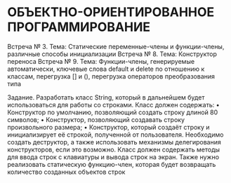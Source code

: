 # ОБЪЕКТНО-ОРИЕНТИРОВАННОЕ ПРОГРАММИРОВАНИЕ

Встреча № 3. Тема: Статические переменные-члены и функции-члены, различные способы инициализации
Встреча № 8. Тема: Конструктор переноса
Встреча № 9. Тема: Функции-члены, генерируемые автоматически, ключевые слова default и delete по отношению к классам, 
            перегрузка [] и (), перегрузка операторов преобразования типа

Задание.
Разработать класс String, который в дальнейшем будет 
использоваться для работы со строками. Класс должен 
содержать: 
•	 Конструктор по умолчанию, позволяющий создать 
строку длиной 80 символов; 
•	 Конструктор, позволяющий создавать строку произвольного размера; 
•	 Конструктор, который создаёт строку и инициализирует её строкой, полученной от пользователя. 
Необходимо создать деструктор, а также использовать 
механизмы делегирования конструкторов, если это возможно.
Класс должен содержать методы для ввода строк с клавиатуры и вывода строк на экран. Также нужно реализовать 
статическую функцию-член, которая будет возвращать 
количество созданных объектов строк
